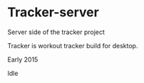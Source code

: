 # Tracker-server

Server side of the tracker project

Tracker is workout tracker build for desktop.

Early 2015

Idle
